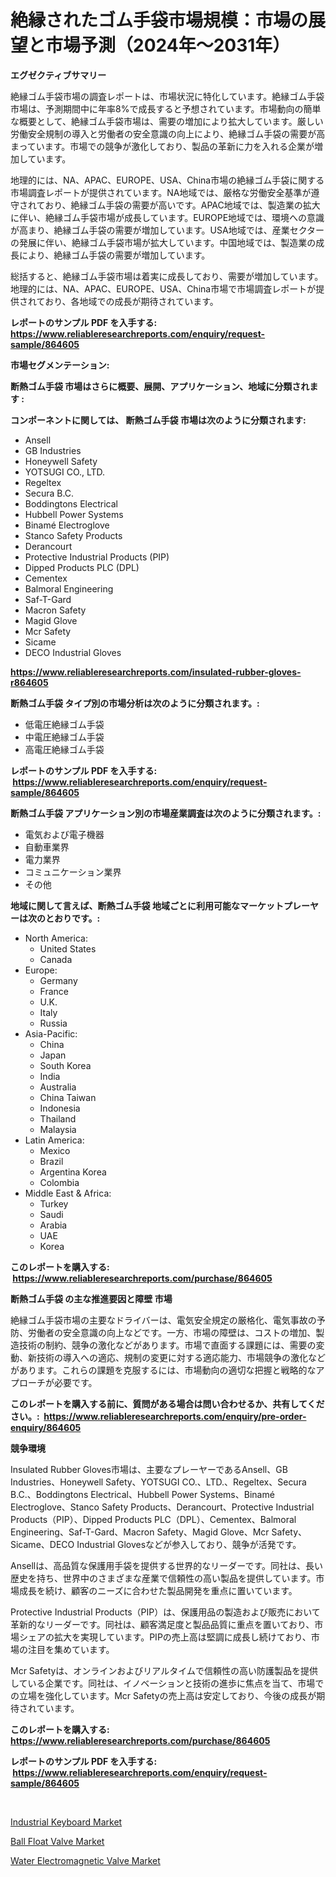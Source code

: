 <p><h1>絶縁されたゴム手袋市場規模：市場の展望と市場予測（2024年〜2031年）</h1></p><p><strong>エグゼクティブサマリー</strong></p>
<p><p>絶縁ゴム手袋市場の調査レポートは、市場状況に特化しています。絶縁ゴム手袋市場は、予測期間中に年率8%で成長すると予想されています。市場動向の簡単な概要として、絶縁ゴム手袋市場は、需要の増加により拡大しています。厳しい労働安全規制の導入と労働者の安全意識の向上により、絶縁ゴム手袋の需要が高まっています。市場での競争が激化しており、製品の革新に力を入れる企業が増加しています。</p><p>地理的には、NA、APAC、EUROPE、USA、China市場の絶縁ゴム手袋に関する市場調査レポートが提供されています。NA地域では、厳格な労働安全基準が遵守されており、絶縁ゴム手袋の需要が高いです。APAC地域では、製造業の拡大に伴い、絶縁ゴム手袋市場が成長しています。EUROPE地域では、環境への意識が高まり、絶縁ゴム手袋の需要が増加しています。USA地域では、産業セクターの発展に伴い、絶縁ゴム手袋市場が拡大しています。中国地域では、製造業の成長により、絶縁ゴム手袋の需要が増加しています。</p><p>総括すると、絶縁ゴム手袋市場は着実に成長しており、需要が増加しています。地理的には、NA、APAC、EUROPE、USA、China市場で市場調査レポートが提供されており、各地域での成長が期待されています。</p></p>
<p><strong>レポートのサンプル PDF を入手する: <a href="https://www.reliableresearchreports.com/enquiry/request-sample/864605">https://www.reliableresearchreports.com/enquiry/request-sample/864605</a></strong></p>
<p><strong>市場セグメンテーション:</strong></p>
<p><strong> 断熱ゴム手袋 市場はさらに概要、展開、アプリケーション、地域に分類されます :</strong></p>
<p><strong>コンポーネントに関しては、 断熱ゴム手袋 市場は次のように分類されます: &nbsp;</strong></p>
<p><ul><li>Ansell</li><li>GB Industries</li><li>Honeywell Safety</li><li>YOTSUGI CO., LTD.</li><li>Regeltex</li><li>Secura B.C.</li><li>Boddingtons Electrical</li><li>Hubbell Power Systems</li><li>Binamé Electroglove</li><li>Stanco Safety Products</li><li>Derancourt</li><li>Protective Industrial Products (PIP)</li><li>Dipped Products PLC (DPL)</li><li>Cementex</li><li>Balmoral Engineering</li><li>Saf-T-Gard</li><li>Macron Safety</li><li>Magid Glove</li><li>Mcr Safety</li><li>Sicame</li><li>DECO Industrial Gloves</li></ul></p>
<p><strong><a href="https://www.reliableresearchreports.com/insulated-rubber-gloves-r864605">https://www.reliableresearchreports.com/insulated-rubber-gloves-r864605</a></strong></p>
<p><strong> 断熱ゴム手袋 タイプ別の市場分析は次のように分類されます。:</strong></p>
<p><ul><li>低電圧絶縁ゴム手袋</li><li>中電圧絶縁ゴム手袋</li><li>高電圧絶縁ゴム手袋</li></ul></p>
<p><strong>レポートのサンプル PDF を入手する: &nbsp;<a href="https://www.reliableresearchreports.com/enquiry/request-sample/864605">https://www.reliableresearchreports.com/enquiry/request-sample/864605</a></strong></p>
<p><strong> 断熱ゴム手袋 アプリケーション別の市場産業調査は次のように分類されます。:</strong></p>
<p><ul><li>電気および電子機器</li><li>自動車業界</li><li>電力業界</li><li>コミュニケーション業界</li><li>その他</li></ul></p>
<p><strong>地域に関して言えば、断熱ゴム手袋 地域ごとに利用可能なマーケットプレーヤーは次のとおりです。:</strong></p>
<p><ul>
    <li>
        North America:
        <ul>
            <li>United States</li>
            <li>Canada</li>
        </ul>
    </li>
    <li>
        Europe:
        <ul>
            <li>Germany</li>
            <li>France</li>
            <li>U.K.</li>
            <li>Italy</li>
            <li>Russia</li>
        </ul>
    </li>
    <li>
        Asia-Pacific:
        <ul>
            <li>China</li>
            <li>Japan</li>
            <li>South Korea</li>
            <li>India</li>
            <li>Australia</li>
            <li>China Taiwan</li>
            <li>Indonesia</li>
            <li>Thailand</li>
            <li>Malaysia</li>
        </ul>
    </li>
    <li>
        Latin America:
        <ul>
            <li>Mexico</li>
            <li>Brazil</li>
            <li>Argentina Korea</li>
            <li>Colombia</li>
        </ul>
    </li>
    <li>
        Middle East & Africa:
        <ul>
            <li>Turkey</li>
            <li>Saudi</li>
            <li>Arabia</li>
            <li>UAE</li>
            <li>Korea</li>
        </ul>
    </li>
    </ul></p>
<p><strong>このレポートを購入する: &nbsp;<a href="https://www.reliableresearchreports.com/purchase/864605">https://www.reliableresearchreports.com/purchase/864605</a></strong></p>
<p><strong>断熱ゴム手袋 の主な推進要因と障壁 市場</strong></p>
<p><p>絶縁ゴム手袋市場の主要なドライバーは、電気安全規定の厳格化、電気事故の予防、労働者の安全意識の向上などです。一方、市場の障壁は、コストの増加、製造技術の制約、競争の激化などがあります。市場で直面する課題には、需要の変動、新技術の導入への適応、規制の変更に対する適応能力、市場競争の激化などがあります。これらの課題を克服するには、市場動向の適切な把握と戦略的なアプローチが必要です。</p></p>
<p><strong>このレポートを購入する前に、質問がある場合は問い合わせるか、共有してください。:&nbsp; <a href="https://www.reliableresearchreports.com/enquiry/pre-order-enquiry/864605">https://www.reliableresearchreports.com/enquiry/pre-order-enquiry/864605</a></strong></p>
<p><strong>競争環境</strong></p>
<p><p>Insulated Rubber Gloves市場は、主要なプレーヤーであるAnsell、GB Industries、Honeywell Safety、YOTSUGI CO.、LTD.、Regeltex、Secura B.C.、Boddingtons Electrical、Hubbell Power Systems、Binamé Electroglove、Stanco Safety Products、Derancourt、Protective Industrial Products（PIP）、Dipped Products PLC（DPL）、Cementex、Balmoral Engineering、Saf-T-Gard、Macron Safety、Magid Glove、Mcr Safety、Sicame、DECO Industrial Glovesなどが参入しており、競争が活発です。</p><p>Ansellは、高品質な保護用手袋を提供する世界的なリーダーです。同社は、長い歴史を持ち、世界中のさまざまな産業で信頼性の高い製品を提供しています。市場成長を続け、顧客のニーズに合わせた製品開発を重点に置いています。</p><p>Protective Industrial Products（PIP）は、保護用品の製造および販売において革新的なリーダーです。同社は、顧客満足度と製品品質に重点を置いており、市場シェアの拡大を実現しています。PIPの売上高は堅調に成長し続けており、市場の注目を集めています。</p><p>Mcr Safetyは、オンラインおよびリアルタイムで信頼性の高い防護製品を提供している企業です。同社は、イノベーションと技術の進歩に焦点を当て、市場での立場を強化しています。Mcr Safetyの売上高は安定しており、今後の成長が期待されています。</p></p>
<p><strong>このレポートを購入する: &nbsp; <a href="https://www.reliableresearchreports.com/purchase/864605">https://www.reliableresearchreports.com/purchase/864605</a></strong></p>
<p><strong>レポートのサンプル PDF を入手する: &nbsp;<a href="https://www.reliableresearchreports.com/enquiry/request-sample/864605">https://www.reliableresearchreports.com/enquiry/request-sample/864605</a></strong><strong></strong></p>
<p>&nbsp;</p>
<p><p><a href="https://github.com/marloy8/Market-Research-Report-List-4/blob/main/industrial-keyboard-market.md">Industrial Keyboard Market</a></p><p><a href="https://github.com/WillieWoodard/Market-Research-Report-List-4/blob/main/ball-float-valve-market.md">Ball Float Valve Market</a></p><p><a href="https://github.com/jj19131/Market-Research-Report-List-2/blob/main/water-electromagnetic-valve-market.md">Water Electromagnetic Valve Market</a></p></p>